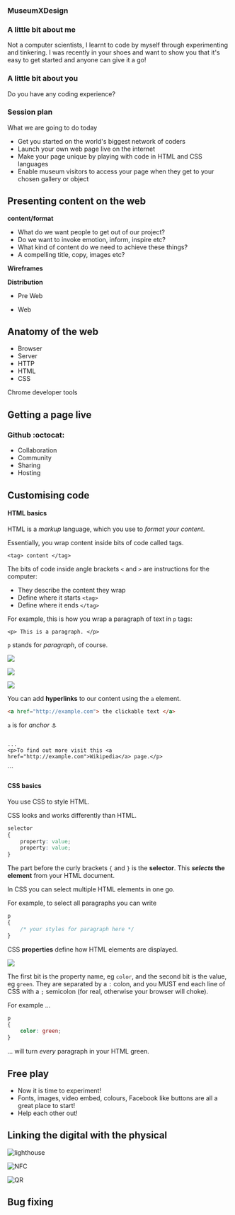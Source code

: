 ### MuseumXDesign

### A little bit about me

Not a computer scientists, I learnt to code by myself through experimenting and tinkering.
I was recently in your shoes and want to show you that it's easy to get started and anyone can give it a go!

### A little bit about you

Do you have any coding experience?

### Session plan

What we are going to do today
 - Get you started on the world's biggest network of coders
 - Launch your own web page live on the internet
 - Make your page unique by playing with code in HTML and CSS languages
 - Enable museum visitors to access your page when they get to your chosen gallery or object

## Presenting content on the web

**content/format**
 - What do we want people to get out of our project?
  - Do we want to invoke emotion, inform, inspire etc?
 - What kind of content do we need to achieve these things?
  - A compelling title, copy, images etc?

**Wireframes**

**Distribution**
 - Pre Web
 
 <!-- Pretend we're back in 1970 or date before the web existed. How might we distribute the content we've sketched out? Stick it to your fridge, that may access a small audience. Pin in to a notice board, local area can access a wider audience. You could all do this, you know what tools you need to achieve this, pens, paper, pins, maybe a printer. -->
 
 - Web
 
 <!-- Now we have the web, which gives us the potential to access billions of people. The tools you need to get this done are much less obvious and not until recently were taught at school. So, lets start taking a quick look at the tools needed to create a website. -->

## Anatomy of the web

- Browser
- Server
- HTTP
- HTML
- CSS

Chrome developer tools

## Getting a page live

### Github :octocat:

- Collaboration
- Community
- Sharing
- Hosting

<!-- - Demonstrate the Facebook etc. Github repo, show the collaboration and sharing aspects.
- Everyone starts their first repo using the Github Pages automatic generator to get a generic page live. Relate this back to the anatomy i.e. where is the server, what is the starting code. -->

## Customising code

#### HTML basics

HTML is a *markup* language, which you use to *format your content*.

Essentially, you wrap content inside bits of code called tags.

`<tag> content </tag>`

The bits of code inside angle brackets `<` and `>` are instructions for the computer:

* They describe the content they wrap
* Define where it starts `<tag>`
* Define where it ends `</tag>`

For example, this is how you wrap a paragraph of text in `p` tags:

`<p> This is a paragraph. </p>`

`p` stands for *paragraph*, of course.

![](/assets/images/HTML_doc_setup.jpg)

![](/assets/images/headings.jpg)

![](/assets/images/attributes.jpg)

You can add **hyperlinks** to our content using the `a` element.

```html
<a href="http://example.com"> the clickable text </a>
```

`a` is for *anchor* :anchor:

> ```html
	...
	<p>To find out more visit this <a href="http://example.com">Wikipedia</a> page.</p>
</body>
```

#### CSS basics

You use CSS to style HTML.

CSS looks and works differently than HTML.

```css
selector
{
	property: value;
	property: value;
}
```

The part before the curly brackets `{` and `}` is the **selector**. This ***selects* the element** from your HTML document.

In CSS you can select multiple HTML elements in one go.

For example, to select all paragraphs you can write

```css
p
{
	/* your styles for paragraph here */
}
```

CSS **properties** define how HTML elements are displayed.

![](assets/images/css_layout.jpg)

The first bit is the property name, eg `color`, and the second bit is the value, eg `green`. They are separated by a `:` colon, and you MUST end each line of CSS with a `;` semicolon (for real, otherwise your browser will choke).

For example ...

```css
p
{
	color: green;
}
```

... will turn *every* paragraph in your HTML green.

<!-- - JSBin -->
<!-- - Paste generic code into JSBin and edit -->
<!-- - Get all learners to a first, basic level of customisation and commit the changes in the GitHub repository. Note the changes to the public page. -->

## Free play

- Now it is time to experiment!
- Fonts, images, video embed, colours, Facebook like buttons are all a great place to start!
- Help each other out!

## Linking the digital with the physical

![lighthouse](/assets/images/lighthouse.jpg)

![NFC](/assets/images/nfc_smarttags.jpg)

![QR](/assets/images/qr_reader.jpg)

## Bug fixing
